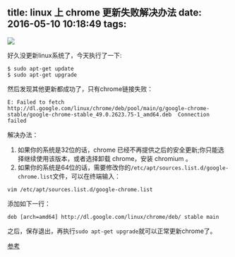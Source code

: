 title: linux 上 chrome 更新失败解决办法
date: 2016-05-10 10:18:49
tags:
---
![][1]

<!--more-->

好久没更新linux系统了，今天执行了一下:
```
$ sudo apt-get update
$ sudo apt-get upgrade

```
然后发现其他更新都成功了，只有chrome链接失败：
```
E: Failed to fetch http://dl.google.com/linux/chrome/deb/pool/main/g/google-chrome-stable/google-chrome-stable_49.0.2623.75-1_amd64.deb  Connection failed
```
解决办法：
1. 如果你的系统是32位的话，chrome 已经不再提供之后的安全更新;你只能选择继续使用该版本，或者选择卸载 chrome，安装 chromium 。
2. 如果你的系统是64位的话，需要修改你的`/etc/apt/sources.list.d/google-chrome.list`文件，可以在终端输入：
```
vim /etc/apt/sources.list.d/google-chrome.list
```
添加如下一行：
```
deb [arch=amd64] http://dl.google.com/linux/chrome/deb/ stable main
```
之后，保存退出，再执行`sudo apt-get upgrade`就可以正常更新chrome了。

[参考][2]


  [1]: http://7i7k6x.com1.z0.glb.clouddn.com/images%202016-05-19%201463642217.png
  [2]: https://www.reddit.com/r/chrome/comments/48oje6/linux_how_to_fix_failed_to_fetch/